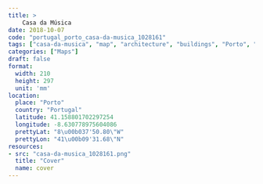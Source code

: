 ```yaml
---
title: > 
    Casa da Música
date: 2018-10-07
code: "portugal_porto_casa-da-musica_1028161"
tags: ["casa-da-musica", "map", "architecture", "buildings", "Porto", "Portugal"]
categories: ["Maps"]
draft: false
format:
  width: 210
  height: 297
  unit: 'mm'
location:
  place: "Porto"
  country: "Portugal"
  latitude: 41.158801702297254
  longitude: -8.630778975604086
  prettyLat: "8\u00b037'50.80\"W"
  prettyLon: "41\u00b09'31.68\"N"
resources:
- src: "casa-da-musica_1028161.png"
  title: "Cover"
  name: cover
---
```

